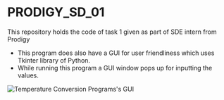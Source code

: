 # PRODIGY_SD_01
This repository holds the code of task 1 given as part of SDE intern from Prodigy

- This program does also have a GUI for user friendliness which uses Tkinter library of Python.
- While running this program a GUI window pops up for inputting the values.

![Temperature Conversion Programs's GUI]([https://github.com/[username]/[reponame]/blob/[branch]/image.jpg?raw=true](https://github.com/msd-prasad/PRODIGY_SD_01/blob/main/Temperature%20Conversion%20GUI.png)https://github.com/msd-prasad/PRODIGY_SD_01/blob/main/Temperature%20Conversion%20GUI.png)

